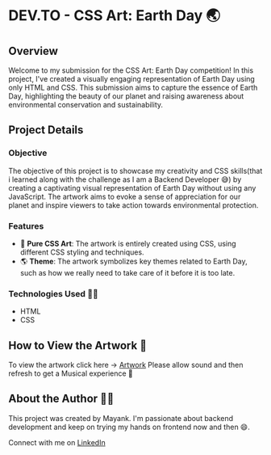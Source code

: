 # DEV.TO - CSS Art: Earth Day 🌏

## Overview

Welcome to my submission for the CSS Art: Earth Day competition! In this project, I've created a visually engaging representation of Earth Day using only HTML and CSS. This submission aims to capture the essence of Earth Day, highlighting the beauty of our planet and raising awareness about environmental conservation and sustainability.

## Project Details

### Objective
The objective of this project is to showcase my creativity and CSS skills(that i learned along with the challenge as I am a Backend Developer 😅) by creating a captivating visual representation of Earth Day without using any JavaScript. The artwork aims to evoke a sense of appreciation for our planet and inspire viewers to take action towards environmental protection.

### Features
- 🎨 **Pure CSS Art**: The artwork is entirely created using CSS, using different CSS styling and techniques.
- 🌎 **Theme**: The artwork symbolizes key themes related to Earth Day, such as how we really need to take care of it before it is too late.

### Technologies Used 🧑‍💻
- HTML
- CSS

## How to View the Artwork 👀

To view the artwork click here -> [Artwork](https://dev-css-art-earth-day.vercel.app/)
Please allow sound and then refresh to get a Musical experience 🎵

## About the Author 🤦‍♂️

This project was created by Mayank. I'm passionate about backend development and keep on trying my hands on frontend now and then 😄.

Connect with me on [LinkedIn](https://www.linkedin.com/in/mayank-sahai/)